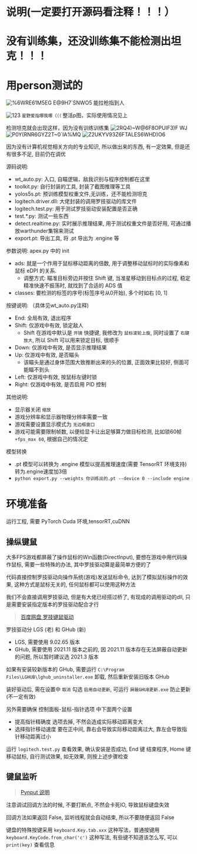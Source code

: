 # 说明(一定要打开源码看注释！！！）
# 没有训练集，还没训练集不能检测出坦克！！！
# 用person测试的
![%6WRE61M5EG E@9H7`SNWO5](https://user-images.githubusercontent.com/101955396/235575092-137cb391-bc70-4897-9cac-92996a9178ff.png)
能拉枪指到人

![123](https://user-images.githubusercontent.com/101955396/235646622-bdff5520-e61f-4691-92e6-28ce674a67df.png)
`星野爱指哪我哪（（（`                   整活p图，实际使用情况见上

检测坦克就会出现这样，因为没有训练训练集
![2RQ4)~W@6F8OPUIF3)F WJ](https://user-images.githubusercontent.com/101955396/235575351-2f84fc2f-37a6-4fcd-b1b0-43fb09fd540f.png)
![P0Y(RNR6GYZ2T$~$0`IA%MQ](https://user-images.githubusercontent.com/101955396/235575471-05ea3bd4-67bf-4828-9563-792ef1b67821.png)
![Z2UKYV93Z6FTALES6WHD)O6](https://user-images.githubusercontent.com/101955396/235575485-2aa5b5a7-eb90-4f8e-8207-a00f54b55cad.png)


因为没有计算机视觉相关方向的专业知识, 所以做出来的东西, 有一定效果, 但是还有很多不足, 目前仍在调优

源码说明:

- wt_auto.py: 入口, 自瞄逻辑，敌我识别与程序控制都在这里
- toolkit.py: 自行封装的工具, 封装了截图推理等工具
- yolos5s.pt: 预训练模型权重文件,无训练，还不能检测坦克
- logitech.driver.dll: 大佬封装的调用罗技驱动的库文件
- logitech.test.py: 用于测试罗技驱动安装配置是否正确
- test.*.py: 测试一些东西
- detect.realtime.py: 实时展示推理结果, 用于测试权重文件是否好用, 可通过播放warthunder集锦来测试
- export.pt: 导出工具, 将 .pt 导出为 .engine 等

参数说明: apex.py 中的 init

- ads: 就是一个作用于鼠标移动距离的倍数, 用于调整移动鼠标时的实际像素和鼠标 eDPI 的关系. 
  - 调整方式: 瞄准目标旁边并按住 Shift 键, 当准星移动到目标点的过程, 稳定精准快速不振荡时, 就找到了合适的 ADS 值
- classes: 要检测的标签的序号(标签序号从0开始), 多个时如右 [0, 1]

按键说明:        （具体见wt_auto.py注释)

- End: 全局有效, 退出程序
- Shift: 仅游戏中有效, 锁定敌人
  - Shift 在游戏中默认是 `开镜` 快捷键, 我修改为 `鼠标滚轮上旋`, 同时设置了 `右键放大`, 所以 Shift 可以用来锁定目标, 很顺手
- Down: 仅游戏中有效, 是否显示推理结果
- Up: 仅游戏中有效, 是否瞄头
  - 该瞄头是通过身体范围大致推断出来的头的位置, 正面效果比较好, 侧面可能瞄不到头
- Left: 仅游戏中有效, 按鼠标左键时锁
- Right: 仅游戏中有效, 是否启用 PID 控制

其他说明:

- 显示器关闭 `缩放`
- 游戏分辨率和显示器物理分辨率需要一致
- 游戏需要设置显示模式为 `无边框窗口`
- 游戏可能需要限制帧数, 以便给显卡让出足够算力做目标检测, 比如锁60帧 `+fps_max 60`, 根据自己的情况定

模型转换

- .pt 模型可以转换为 .engine 模型以提高推理速度(需要 TensorRT 环境支持)           转为.engine速度加3倍
- `python export.py --weights 你训练出的.pt --device 0 --include engine`

# 环境准备

运行工程, 需要 PyTorch Cuda 环境,tensorRT,cuDNN



## 操纵键鼠

大多FPS游戏都屏蔽了操作鼠标的Win函数(DirectInput), 要想在游戏中用代码操作鼠标, 需要一些特殊的办法, 其中罗技驱动算是最简单方便的了

代码直接控制罗技驱动向操作系统(游戏)发送鼠标命令, 达到了模拟鼠标操作的效果, 这种方式是鼠标无关的, 任何鼠标都可以使用这种方法

我们不会直接调用罗技驱动, 但是有大佬已经搭过桥了, 有现成的调用驱动的dll, 只是需要安装指定版本的罗技驱动配合才行

> [百度网盘 罗技键鼠驱动](https://pan.baidu.com/s/1VkE2FQrNEOOkW6tCOLZ-kw?pwd=yh3s)

罗技驱动分 LGS (老) 和 GHub (新)

- LGS, 需要使用 9.02.65 版本
- GHub, 需要使用 2021.11 版本之前的, 因 2021.11 版本存在无法屏蔽自动更新的问题, 所以暂时建议选 2021.3 版本

如果有安装较新版本的 GHub, 需要运行 `C:\Program Files\LGHUB\lghub_uninstaller.exe` 卸载, 然后重新安装旧版本 GHub

装好驱动后, 需在设置中 `取消` 勾选 `启用自动更新`, 可运行 `屏蔽GHUB更新.exe` 防止更新(不一定有效)

另外需要确保 控制面板-鼠标-指针选项 中下面两个设置

- 提高指针精确度 选项去掉, 不然会造成实际移动距离变大
- 选择指针移动速度 要在正中间, 靠右会导致实际移动距离过大, 靠左会导致指针移动距离过小

运行 `logitech.test.py` 查看效果, 确认安装是否成功, End 键 结束程序, Home 键 移动鼠标, 自行测试效果, 如无效果, 则按上述步骤检查

## 键鼠监听

> [Pynput 说明](https://pypi.org/project/pynput/)

注意调试回调方法的时候, 不要打断点, 不然会卡死IO, 导致鼠标键盘失效

回调方法如果返回 False, 监听线程就会自动结束, 所以不要随便返回 False

键盘的特殊按键采用 `keyboard.Key.tab.xxx` 这种写法，普通按键用 `keyboard.KeyCode.from_char('c')` 这种写法, 有些键不知道该怎么写, 可以 `print(key)` 查看信息

